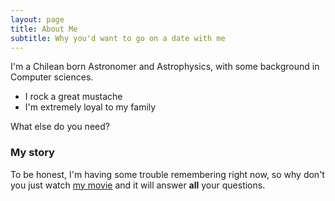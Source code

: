 ```yaml
---
layout: page
title: About Me
subtitle: Why you'd want to go on a date with me
---
```


I'm a Chilean born Astronomer and Astrophysics, with some background in Computer sciences.

- I rock a great mustache
- I'm extremely loyal to my family

What else do you need?

### My story

To be honest, I'm having some trouble remembering right now, so why don't you just watch [my movie](https://en.wikipedia.org/wiki/The_Princess_Bride_%28film%29) and it will answer **all** your questions.
